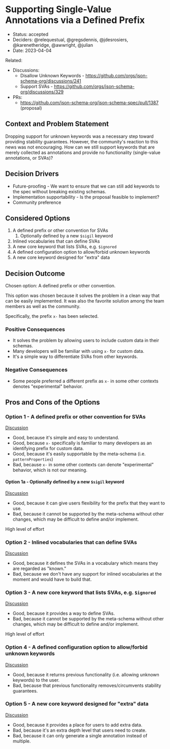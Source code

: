 # Supporting Single-Value Annotations via a Defined Prefix

- Status: accepted
- Deciders: @relequestual, @gregsdennis, @jdesrosiers, @karenetheridge,
  @awwright, @julian
- Date: 2023-04-04

Related:

- Discussions:
  - Disallow Unknown Keywords - <https://github.com/orgs/json-schema-org/discussions/241>
  - Support SVAs - <https://github.com/orgs/json-schema-org/discussions/329>
- PRs:
  - <https://github.com/json-schema-org/json-schema-spec/pull/1387> (proposal)

## Context and Problem Statement

Dropping support for unknown keywords was a necessary step toward providing
stability guarantees.  However, the community's reaction to this news was not
encouraging.  How can we still support keywords that are merely collected as
annotations and provide no functionality (single-value annotations, or SVAs)?

## Decision Drivers <!-- optional -->

- Future-proofing - We want to ensure that we can still add keywords to the spec
  without breaking existing schemas.
- Implementation supportability - Is the proposal feasible to implement?
- Community preference

## Considered Options

1. A defined prefix or other convention for SVAs
   1. Optionally defined by a new `$sigil` keyword
1. Inlined vocabularies that can define SVAs
1. A new core keyword that lists SVAs, e.g. `$ignored`
1. A defined configuration option to allow/forbid unknown keywords
1. A new core keyword designed for "extra" data

## Decision Outcome

Chosen option: A defined prefix or other convention.

This option was chosen because it solves the problem in a clean way that can be
easily implemented.  It was also the favorite solution among the team members as
well as the community.

Specifically, the prefix `x-` has been selected.

### Positive Consequences <!-- optional -->

- It solves the problem by allowing users to include custom data in their
  schemas.
- Many developers will be familiar with using `x-` for custom data.
- It's a simple way to differentiate SVAs from other keywords.

### Negative Consequences <!-- optional -->

- Some people preferred a different prefix as `x-` in some other contexts
  denotes "experimental" behavior.

## Pros and Cons of the Options <!-- optional -->

### Option 1 - A defined prefix or other convention for SVAs

[Discussion](https://github.com/orgs/json-schema-org/discussions/329#discussioncomment-4988859)

- Good, because it's simple and easy to understand.
- Good, because `x-` specifically is familiar to many developers as an
  identifying prefix for custom data.
- Good, because it's easily supportable by the meta-schema (i.e.
  `patternProperties`)
- Bad, because `x-` in some other contexts can denote "experimental" behavior,
  which is not our meaning.

#### Option 1a - Optionally defined by a new `$sigil` keyword

[Discussion](https://github.com/orgs/json-schema-org/discussions/329#discussioncomment-5357549)

- Good, because it can give users flexibility for the prefix that they want to
  use.
- Bad, because it cannot be supported by the meta-schema without other changes,
  which may be difficult to define and/or implement.

High level of effort

### Option 2 - Inlined vocabularies that can define SVAs

[Discussion](https://github.com/orgs/json-schema-org/discussions/329#discussioncomment-4988882)

- Good, because it defines the SVAs in a vocabulary which means they are
  regarded as "known."
- Bad, because we don't have any support for inlined vocabularies at the moment
  and would have to build that.

### Option 3 - A new core keyword that lists SVAs, e.g. `$ignored`

[Discussion](https://github.com/orgs/json-schema-org/discussions/329#discussioncomment-4988904)

- Good, because it provides a way to define SVAs.
- Bad, because it cannot be supported by the meta-schema without other changes,
  which may be difficult to define and/or implement.

High level of effort

<!--lint disable maximum-heading-length-->
### Option 4 - A defined configuration option to allow/forbid unknown keywords

[Discussion](https://github.com/orgs/json-schema-org/discussions/329#discussioncomment-4999789)

- Good, because it returns previous functionality (i.e. allowing unknown
  keywords) to the user.
- Bad, because that previous functionality removes/circumvents stability
  guarantees.

### Option 5 - A new core keyword designed for "extra" data

[Discussion](https://github.com/orgs/json-schema-org/discussions/329#discussioncomment-5374873)

- Good, because it provides a place for users to add extra data.
- Bad, because it's an extra depth level that users need to create.
- Bad, because it can only generate a single annotation instead of multiple.
